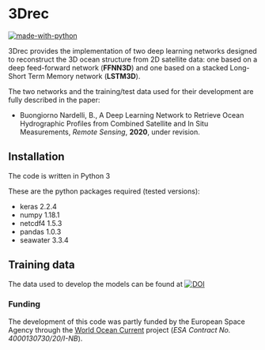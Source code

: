 # 3Drec  
[![made-with-python](https://img.shields.io/badge/Made%20with-Python-1f425f.svg)](https://www.python.org/)  
 
3Drec provides the implementation of two deep learning networks designed to reconstruct the 3D ocean structure from 2D satellite data: one based on a deep feed-forward network (**FFNN3D**) and one based on a stacked Long-Short Term Memory network (**LSTM3D**).  

The two networks and the training/test data used for their development are fully described in the paper:  
- Buongiorno Nardelli, B., A Deep Learning Network to Retrieve Ocean Hydrographic Profiles from Combined Satellite and In Situ Measurements, _Remote Sensing_, **2020**, under revision.  

## Installation

The code is written in Python 3
  
These are the python packages required (tested versions):  
- keras     2.2.4
- numpy     1.18.1
- netcdf4   1.5.3
- pandas    1.0.3 
- seawater  3.3.4  

## Training data
The data used to develop the models can be found at [![DOI](https://zenodo.org/badge/DOI/10.5281/zenodo.4040843.svg)](https://doi.org/10.5281/zenodo.4040843)

### Funding
The development of this code was partly funded by the European Space Agency through the [World Ocean Current](https://www.worldoceancirculation.org) project (_ESA Contract No. 4000130730/20/I-NB_).
